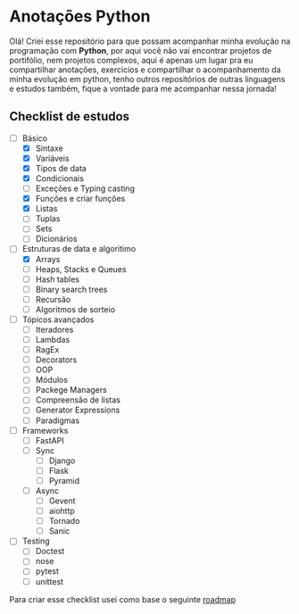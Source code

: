 # Anotações Python
Olá! Criei esse repositório para que possam acompanhar minha evolução na programação com __Python__, por aqui você não vai encontrar projetos de portifólio, nem projetos complexos, aqui é apenas um lugar pra eu compartilhar anotações, exercicios e compartilhar o acompanhamento da minha evolução em python, tenho outros repositórios de outras linguagens e estudos também, fique a vontade para me acompanhar nessa jornada!

## Checklist de estudos
- [ ] Básico
  - [x] Sintaxe
  - [x] Variáveis
  - [x] Tipos de data
  - [x] Condicionais
  - [ ] Exceções e Typing casting
  - [x] Funções e criar funções
  - [x] Listas
  - [ ] Tuplas
  - [ ] Sets
  - [ ] Dicionários
- [ ] Estruturas de data e algoritimo
  - [x] Arrays
  - [ ] Heaps, Stacks e Queues
  - [ ] Hash tables
  - [ ] Binary search trees
  - [ ] Recursão
  - [ ] Algoritmos de sorteio
- [ ] Tópicos avançados
  - [ ] Iteradores
  - [ ] Lambdas
  - [ ] RagEx
  - [ ] Decorators
  - [ ] OOP
  - [ ] Módulos
  - [ ] Packege Managers
  - [ ] Compreensão de listas
  - [ ] Generator Expressions
  - [ ] Paradigmas
- [ ] Frameworks
  - [ ] FastAPI
  - [ ] Sync
    - [ ] Django
    - [ ] Flask
    - [ ] Pyramid
  - [ ] Async
    - [ ] Gevent
    - [ ] aiohttp
    - [ ] Tornado
    - [ ] Sanic
- [ ] Testing
  - [ ] Doctest
  - [ ] nose
  - [ ] pytest
  - [ ] unittest

Para criar esse checklist usei como base o seguinte [roadmap](https://roadmap.sh/python)
